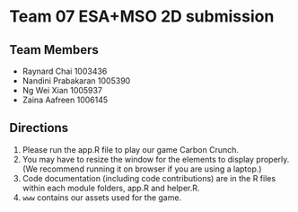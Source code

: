 # Team 07 ESA+MSO 2D submission

## Team Members
- Raynard Chai 1003436
- Nandini Prabakaran 1005390
- Ng Wei Xian 1005937
- Zaina Aafreen 1006145

## Directions
1. Please run the app.R file to play our game Carbon Crunch.
2. You may have to resize the window for the elements to display properly. (We recommend running it on browser if you are using a laptop.)
3. Code documentation (including code contributions) are in the R files within each module folders, app.R and helper.R.
4. `www` contains our assets used for the game.
